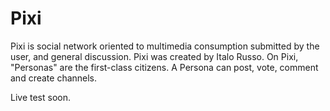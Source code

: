# Pixi

Pixi is social network oriented to multimedia consumption submitted by the user, and general discussion. Pixi was created by Italo Russo. On Pixi, "Personas" are the first-class citizens. A Persona can post, vote, comment and create channels.

Live test soon.